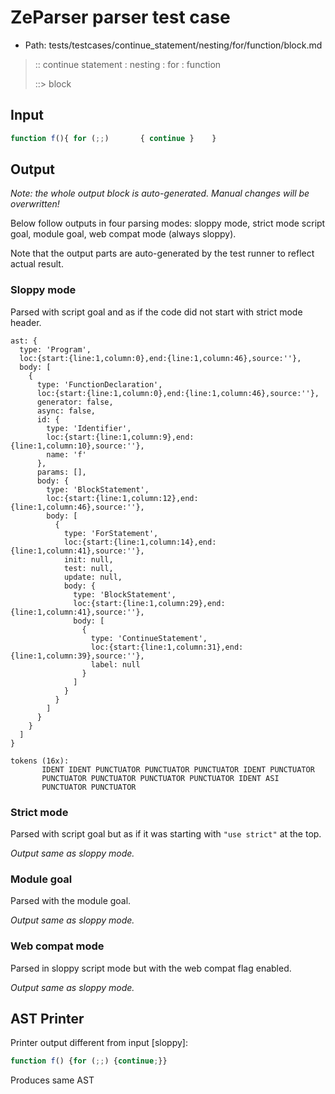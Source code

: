 # ZeParser parser test case

- Path: tests/testcases/continue_statement/nesting/for/function/block.md

> :: continue statement : nesting : for : function
>
> ::> block

## Input

`````js
function f(){ for (;;)       { continue }    }
`````

## Output

_Note: the whole output block is auto-generated. Manual changes will be overwritten!_

Below follow outputs in four parsing modes: sloppy mode, strict mode script goal, module goal, web compat mode (always sloppy).

Note that the output parts are auto-generated by the test runner to reflect actual result.

### Sloppy mode

Parsed with script goal and as if the code did not start with strict mode header.

`````
ast: {
  type: 'Program',
  loc:{start:{line:1,column:0},end:{line:1,column:46},source:''},
  body: [
    {
      type: 'FunctionDeclaration',
      loc:{start:{line:1,column:0},end:{line:1,column:46},source:''},
      generator: false,
      async: false,
      id: {
        type: 'Identifier',
        loc:{start:{line:1,column:9},end:{line:1,column:10},source:''},
        name: 'f'
      },
      params: [],
      body: {
        type: 'BlockStatement',
        loc:{start:{line:1,column:12},end:{line:1,column:46},source:''},
        body: [
          {
            type: 'ForStatement',
            loc:{start:{line:1,column:14},end:{line:1,column:41},source:''},
            init: null,
            test: null,
            update: null,
            body: {
              type: 'BlockStatement',
              loc:{start:{line:1,column:29},end:{line:1,column:41},source:''},
              body: [
                {
                  type: 'ContinueStatement',
                  loc:{start:{line:1,column:31},end:{line:1,column:39},source:''},
                  label: null
                }
              ]
            }
          }
        ]
      }
    }
  ]
}

tokens (16x):
       IDENT IDENT PUNCTUATOR PUNCTUATOR PUNCTUATOR IDENT PUNCTUATOR
       PUNCTUATOR PUNCTUATOR PUNCTUATOR PUNCTUATOR IDENT ASI
       PUNCTUATOR PUNCTUATOR
`````

### Strict mode

Parsed with script goal but as if it was starting with `"use strict"` at the top.

_Output same as sloppy mode._

### Module goal

Parsed with the module goal.

_Output same as sloppy mode._

### Web compat mode

Parsed in sloppy script mode but with the web compat flag enabled.

_Output same as sloppy mode._

## AST Printer

Printer output different from input [sloppy]:

````js
function f() {for (;;) {continue;}}
````

Produces same AST
